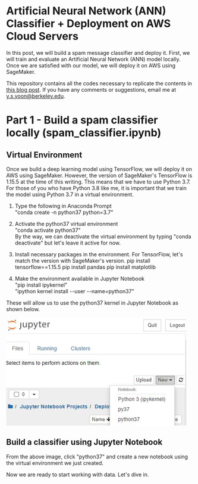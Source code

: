 # Artificial Neural Network (ANN) Classifier + Deployment on AWS Cloud Servers
In this post, we will build a spam message classifier and deploy it. First, we will train and evaluate an Artificial Neural Network (ANN) model locally. Once we are satisfied with our model, we will deploy it on AWS using SageMaker. 

This repository contains all the codes necessary to replicate the contents in <a href = "https://medium.com/@y.s.yoon/artificial-neural-network-ann-classifier-deployment-on-aws-cloud-servers-405254909161">this blog post</a>. If you have any comments or suggestions, email me at y.s.yoon@berkeley.edu.

# Part 1 - Build a spam classifier locally (spam_classifier.ipynb)

## Virtual Environment
Once we build a deep learning model using TensorFlow, we will deploy it on AWS using SageMaker. However, the version of SageMaker's TensorFlow is 1.15.5 at the time of this writing. This means that we have to use Python 3.7. For those of you who have Python 3.8 like me, it is important that we train the model using Python 3.7 in a virtual environment.

1. Type the following in Anaconda Prompt</br>
"conda create -n python37 python=3.7"


2. Activate the python37 virtual environment</br>
"conda activate python37"</br>
By the way, we can deactivate the virtual environment by typing "conda deactivate" but let's leave it active for now.


3. Install necessary packages in the environment. For TensorFlow, let's match the version with SageMaker's version.
pip install tensorflow==1.15.5
pip install pandas
pip install matplotlib


4. Make the environment available in Jupyter Notebook</br>
"pip install ipykernel"</br>
"ipython kernel install --user --name=python37"</br>

These will allow us to use the python37 kernel in Jupyter Notebook as shown below.

<img src ="https://github.com/youngdataspace/Build-and-Deploy-a-Spam-Detector-Model-on-AWS/blob/main/image_python37_kernel.JPG?raw=true">

## Build a classifier using Jupyter Notebook
From the above image, click "python37" and create a new notebook using the virtual environment we just created.

Now we are ready to start working with data. Let's dive in.
